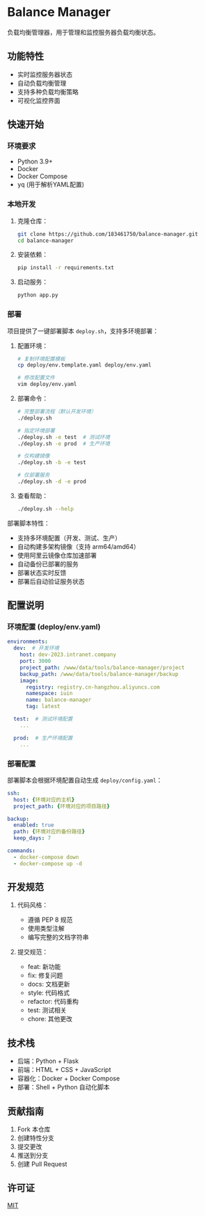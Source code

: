 # Balance Manager

负载均衡管理器，用于管理和监控服务器负载均衡状态。

## 功能特性

- 实时监控服务器状态
- 自动负载均衡管理
- 支持多种负载均衡策略
- 可视化监控界面

## 快速开始

### 环境要求

- Python 3.9+
- Docker
- Docker Compose
- yq (用于解析YAML配置)

### 本地开发

1. 克隆仓库：
   ```bash
   git clone https://github.com/183461750/balance-manager.git
   cd balance-manager
   ```

2. 安装依赖：
   ```bash
   pip install -r requirements.txt
   ```

3. 启动服务：
   ```bash
   python app.py
   ```

### 部署

项目提供了一键部署脚本 `deploy.sh`，支持多环境部署：

1. 配置环境：
   ```bash
   # 复制环境配置模板
   cp deploy/env.template.yaml deploy/env.yaml
   
   # 修改配置文件
   vim deploy/env.yaml
   ```

2. 部署命令：
   ```bash
   # 完整部署流程（默认开发环境）
   ./deploy.sh

   # 指定环境部署
   ./deploy.sh -e test  # 测试环境
   ./deploy.sh -e prod  # 生产环境

   # 仅构建镜像
   ./deploy.sh -b -e test

   # 仅部署服务
   ./deploy.sh -d -e prod
   ```

3. 查看帮助：
   ```bash
   ./deploy.sh --help
   ```

部署脚本特性：
- 支持多环境配置（开发、测试、生产）
- 自动构建多架构镜像（支持 arm64/amd64）
- 使用阿里云镜像仓库加速部署
- 自动备份已部署的服务
- 部署状态实时反馈
- 部署后自动验证服务状态

## 配置说明

### 环境配置 (deploy/env.yaml)

```yaml
environments:
  dev:  # 开发环境
    host: dev-2023.intranet.company
    port: 3000
    project_path: /www/data/tools/balance-manager/project
    backup_path: /www/data/tools/balance-manager/backup
    image:
      registry: registry.cn-hangzhou.aliyuncs.com
      namespace: iuin
      name: balance-manager
      tag: latest

  test:  # 测试环境配置
    ...

  prod:  # 生产环境配置
    ...
```

### 部署配置

部署脚本会根据环境配置自动生成 `deploy/config.yaml`：

```yaml
ssh:
  host: {环境对应的主机}
  project_path: {环境对应的项目路径}

backup:
  enabled: true
  path: {环境对应的备份路径}
  keep_days: 7

commands:
  - docker-compose down
  - docker-compose up -d
```

## 开发规范

1. 代码风格：
   - 遵循 PEP 8 规范
   - 使用类型注解
   - 编写完整的文档字符串

2. 提交规范：
   - feat: 新功能
   - fix: 修复问题
   - docs: 文档更新
   - style: 代码格式
   - refactor: 代码重构
   - test: 测试相关
   - chore: 其他更改

## 技术栈

- 后端：Python + Flask
- 前端：HTML + CSS + JavaScript
- 容器化：Docker + Docker Compose
- 部署：Shell + Python 自动化脚本

## 贡献指南

1. Fork 本仓库
2. 创建特性分支
3. 提交更改
4. 推送到分支
5. 创建 Pull Request

## 许可证

[MIT](LICENSE) 